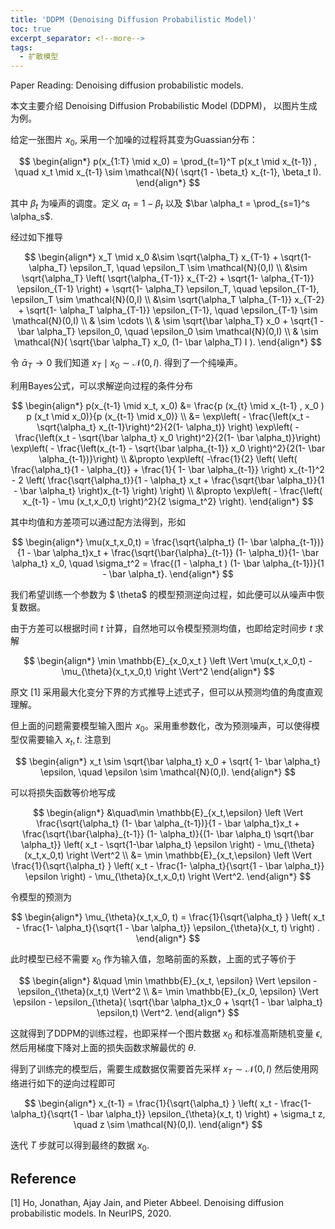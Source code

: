 ```yaml
---
title: 'DDPM (Denoising Diffusion Probabilistic Model)'
toc: true
excerpt_separator: <!--more-->
tags: 		
  - 扩散模型
---
```




Paper Reading: Denoising diffusion probabilistic models.



<!--more-->



本文主要介绍 Denoising Diffusion Probabilistic Model (DDPM)， 以图片生成为例。

给定一张图片 $x_0$, 采用一个加噪的过程将其变为Guassian分布：



$$
\begin{align*}
p(x_{1:T} \mid x_0) =  \prod_{t=1}^T p(x_t \mid x_{t-1}) , \quad x_t \mid x_{t-1} \sim \mathcal{N}( \sqrt{1 - \beta_t} x_{t-1}, \beta_t I). 
\end{align*}
$$



其中 $\beta_t$ 为噪声的调度。定义 $\alpha_t  =1 - \beta_t$ 以及 $\bar \alpha_t = \prod_{s=1}^s \alpha_s$.

经过如下推导



$$
\begin{align*}
x_T \mid x_0 &\sim \sqrt{\alpha_T} x_{T-1} + \sqrt{1- \alpha_T} \epsilon_T, \quad \epsilon_T \sim \mathcal{N}(0,I)   \\
&\sim \sqrt{\alpha_T} \left( \sqrt{\alpha_{T-1}} x_{T-2} + \sqrt{1- \alpha_{T-1}}  \epsilon_{T-1} \right) + \sqrt{1- \alpha_T} \epsilon_T, \quad   \epsilon_{T-1}, \epsilon_T \sim \mathcal{N}(0,I) \\
&\sim \sqrt{\alpha_T \alpha_{T-1}} x_{T-2} + \sqrt{1- \alpha_T \alpha_{T-1}} \epsilon_{T-1}, \quad \epsilon_{T-1} \sim \mathcal{N}(0,I) \\
& \sim \cdots \\
& \sim \sqrt{\bar \alpha_T} x_0 + \sqrt{1 - \bar \alpha_T} \epsilon_0, \quad \epsilon_0 \sim \mathcal{N}(0,I) \\
& \sim \mathcal{N}( \sqrt{\bar \alpha_T} x_0, (1- \bar \alpha_T) I ).
\end{align*}
$$



令 $\bar \alpha_T \rightarrow 0$ 我们知道 $x_T \mid x_0 \sim \mathcal{N}(0,I)$. 得到了一个纯噪声。



利用Bayes公式，可以求解逆向过程的条件分布



$$
\begin{align*}
p(x_{t-1} \mid x_t, x_0) &= \frac{p (x_{t} \mid x_{t-1} , x_0 ) p (x_t \mid x_0)}{p (x_{t-1} \mid x_0)} \\
&= \exp\left( - \frac{\left(x_t - \sqrt{\alpha_t} x_{t-1}\right)^2}{2(1- \alpha_t)} \right) \exp\left( - \frac{\left(x_t - \sqrt{\bar \alpha_t} x_0 \right)^2}{2(1- \bar \alpha_t)}\right) \exp\left( - \frac{\left(x_{t-1} - \sqrt{\bar \alpha_{t-1}} x_0 \right)^2}{2(1- \bar \alpha_{t-1})}\right) \\
&\propto \exp\left( -\frac{1}{2} \left( \left( \frac{\alpha_t}{1 - \alpha_{t}} + \frac{1}{ 1- \bar \alpha_{t-1}} \right)  x_{t-1}^2 -  2 \left( \frac{\sqrt{\alpha_t}}{1 - \alpha_t} x_t + \frac{\sqrt{\bar \alpha_t}}{1 - \bar \alpha_t}  \right)x_{t-1}  \right)  \right) \\
&\propto \exp\left( - \frac{\left( x_{t-1} - \mu (x_t,x_0,t) \right)^2}{2 \sigma_t^2}  \right).
\end{align*}
$$



其中均值和方差项可以通过配方法得到，形如



$$
\begin{align*}
\mu(x_t,x_0,t) = \frac{\sqrt{\alpha_t} (1- \bar \alpha_{t-1})}{1 - \bar \alpha_t}x_t  + \frac{\sqrt{\bar{\alpha}_{t-1}} (1- \alpha_t)}{1- \bar \alpha_t} x_0, \quad \sigma_t^2 = \frac{(1 - \alpha_t ) (1- \bar \alpha_{t-1})}{1  - \bar \alpha_t}.
\end{align*}
$$



我们希望训练一个参数为 $ \theta$ 的模型预测逆向过程，如此便可以从噪声中恢复数据。

由于方差可以根据时间 $t$ 计算，自然地可以令模型预测均值，也即给定时间步 $t$ 求解



$$
\begin{align*}
\min \mathbb{E}_{x_0,x_t } \left \Vert  \mu(x_t,x_0,t) -  \mu_{\theta}(x_t,x_0,t)  \right \Vert^2
\end{align*}
$$



原文 [1] 采用最大化变分下界的方式推导上述式子，但可以从预测均值的角度直观理解。

但上面的问题需要模型输入图片 $x_0$。采用重参数化，改为预测噪声，可以使得模型仅需要输入 $x_t,t$.  注意到



$$
\begin{align*}
x_t  \sim \sqrt{\bar \alpha_t} x_0 + \sqrt{ 1- \bar \alpha_t} \epsilon, \quad \epsilon \sim \mathcal{N}(0,I).
\end{align*}
$$



可以将损失函数等价地写成



$$
\begin{align*}
&\quad\min \mathbb{E}_{x_t,\epsilon} \left \Vert \frac{\sqrt{\alpha_t} (1- \bar \alpha_{t-1})}{1 - \bar \alpha_t}x_t  + \frac{\sqrt{\bar{\alpha}_{t-1}} (1- \alpha_t)}{(1- \bar \alpha_t) \sqrt{\bar \alpha_t}} \left( x_t - \sqrt{1-\bar \alpha_t} \epsilon    \right) - \mu_{\theta}(x_t,x_0,t)   \right \Vert^2 \\
&= \min \mathbb{E}_{x_t,\epsilon} \left \Vert \frac{1}{\sqrt{\alpha_t} } \left( x_t - \frac{1- \alpha_t}{\sqrt{1 - \bar \alpha_t}} \epsilon \right)  - \mu_{\theta}(x_t,x_0,t)  \right \Vert^2.
\end{align*}
$$



令模型的预测为



$$
\begin{align*}
\mu_{\theta}(x_t,x_0, t) = \frac{1}{\sqrt{\alpha_t} } \left( x_t - \frac{1- \alpha_t}{\sqrt{1 - \bar \alpha_t}} \epsilon_{\theta}(x_t, t) \right) .
\end{align*}
$$



此时模型已经不需要 $x_0$ 作为输入值，忽略前面的系数，上面的式子等价于



$$
\begin{align*}
&\quad \min \mathbb{E}_{x_t, \epsilon} \Vert \epsilon - \epsilon_{\theta}(x_t,t) \Vert^2 \\
&= \min \mathbb{E}_{x_0, \epsilon} \Vert \epsilon - \epsilon_{\theta}( \sqrt{\bar \alpha_t}x_0 + \sqrt{1 - \bar \alpha_t} \epsilon,t) \Vert^2.
\end{align*}
$$



这就得到了DDPM的训练过程，也即采样一个图片数据 $x_0$ 和标准高斯随机变量 $\epsilon$, 然后用梯度下降对上面的损失函数求解最优的 $\theta$.

得到了训练完的模型后，需要生成数据仅需要首先采样 $x_T \sim \mathcal{N}(0,I)$ 然后使用网络进行如下的逆向过程即可



$$
\begin{align*}
x_{t-1} = \frac{1}{\sqrt{\alpha_t} } \left( x_t - \frac{1- \alpha_t}{\sqrt{1 - \bar \alpha_t}} \epsilon_{\theta}(x_t, t) \right) + \sigma_t z, \quad z \sim \mathcal{N}(0,I).
\end{align*}
$$



迭代 $T$ 步就可以得到最终的数据 $x_0$.



## Reference 

[1] Ho, Jonathan, Ajay Jain, and Pieter Abbeel. Denoising diffusion probabilistic models. In NeurIPS, 2020.

